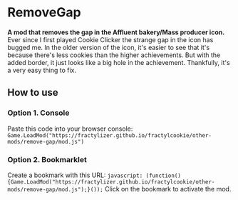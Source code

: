 # RemoveGap
**A mod that removes the gap in the Affluent bakery/Mass producer icon.**
Ever since I first played Cookie Clicker the strange gap in the icon has bugged me.
In the older version of the icon, it's easier to see that it's because there's less cookies than the higher achievements. But with the added border, it just looks like a big hole in the achievement.
Thankfully, it's a very easy thing to fix.
## How to use
### Option 1. Console
Paste this code into your browser console: `Game.LoadMod("https://fractylizer.github.io/fractylcookie/other-mods/remove-gap/mod.js")`
### Option 2. Bookmarklet
Create a bookmark with this URL: `javascript: (function(){Game.LoadMod("https://fractylizer.github.io/fractylcookie/other-mods/remove-gap/mod.js");}());`
Click on the bookmark to activate the mod.